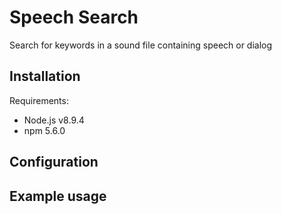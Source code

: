 # Speech Search
Search for keywords in a sound file containing speech or dialog

## Installation

Requirements:

* Node.js v8.9.4
* npm 5.6.0

## Configuration


## Example usage

